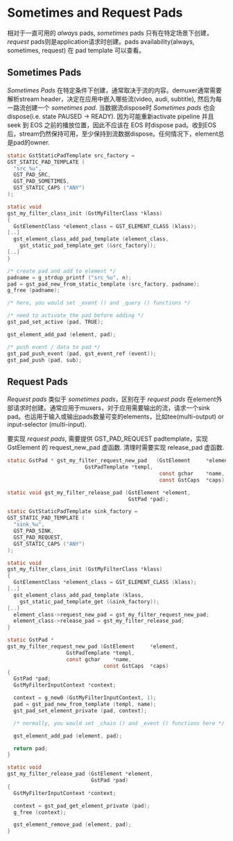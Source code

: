 # Sometimes and Request Pads

相对于一直可用的 _always_ pads, _sometimes_ pads 只有在特定场景下创建，_request_ pads则是application请求时创建。pads availability(always, sometimes, request) 在 pad template 可以查看。

## Sometimes Pads

_Sometimes Pads_ 在特定条件下创建，通常取决于流的内容。demuxer通常需要解析stream header，决定在应用中嵌入哪些流(video, audi, subtitle), 然后为每一路流创建一个 _sometimes pad_. 当数据流dispose时 _Sometimes pads_ 也会dispose(i.e. state PAUSED -> READY). 因为可能重新activate pipeline 并且 seek 到 EOS 之前的播放位置，因此不应该在 EOS 时dispose pad。收到EOS后，stream仍然保持可用，至少保持到流数据dispose。任何情况下，element总是pad的owner.

```c
static GstStaticPadTemplate src_factory =
GST_STATIC_PAD_TEMPLATE (
  "src_%u",
  GST_PAD_SRC,
  GST_PAD_SOMETIMES,
  GST_STATIC_CAPS ("ANY")
);

static void
gst_my_filter_class_init (GstMyFilterClass *klass)
{
  GstElementClass *element_class = GST_ELEMENT_CLASS (klass);
[..]
  gst_element_class_add_pad_template (element_class,
    gst_static_pad_template_get (&src_factory));
[..]
}

/* create pad and add to element */
padname = g_strdup_printf ("src_%u", n);
pad = gst_pad_new_from_static_template (src_factory, padname);
g_free (padname);

/* here, you would set _event () and _query () functions */

/* need to activate the pad before adding */
gst_pad_set_active (pad, TRUE);

gst_element_add_pad (element, pad);

/* push event / data to pad */
gst_pad_push_event (pad, gst_event_ref (event));
gst_pad_push (pad, sub);
```

## Request Pads

_Request pads_ 类似于 _sometimes pads_，区别在于 _request pads_ 在element外部请求时创建。通常应用于muxers，对于应用需要输出的流，请求一个sink pad。也运用于输入或输出pads数量可变的elements，比如tee(multi-output) or input-selector (multi-input).

要实现 _request pads_, 需要提供 GST_PAD_REQUEST padtemplate，实现 GstElement 的 request_new_pad 虚函数. 清理时需要实现 release_pad 虚函数.

```c
static GstPad * gst_my_filter_request_new_pad   (GstElement     *element,
                         GstPadTemplate *templ,
                                                 const gchar    *name,
                                                 const GstCaps  *caps);

static void gst_my_filter_release_pad (GstElement *element,
                                       GstPad *pad);

static GstStaticPadTemplate sink_factory =
GST_STATIC_PAD_TEMPLATE (
  "sink_%u",
  GST_PAD_SINK,
  GST_PAD_REQUEST,
  GST_STATIC_CAPS ("ANY")
);

static void
gst_my_filter_class_init (GstMyFilterClass *klass)
{
  GstElementClass *element_class = GST_ELEMENT_CLASS (klass);
[..]
  gst_element_class_add_pad_template (klass,
    gst_static_pad_template_get (&sink_factory));
[..]
  element_class->request_new_pad = gst_my_filter_request_new_pad;
  element_class->release_pad = gst_my_filter_release_pad;
}

static GstPad *
gst_my_filter_request_new_pad (GstElement     *element,
                   GstPadTemplate *templ,
                   const gchar    *name,
                               const GstCaps  *caps)
{
  GstPad *pad;
  GstMyFilterInputContext *context;

  context = g_new0 (GstMyFilterInputContext, 1);
  pad = gst_pad_new_from_template (templ, name);
  gst_pad_set_element_private (pad, context);

  /* normally, you would set _chain () and _event () functions here */

  gst_element_add_pad (element, pad);

  return pad;
}

static void
gst_my_filter_release_pad (GstElement *element,
                           GstPad *pad)
{
  GstMyFilterInputContext *context;

  context = gst_pad_get_element_private (pad);
  g_free (context);

  gst_element_remove_pad (element, pad);
}
```
